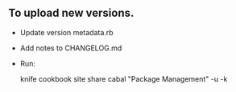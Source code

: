 
## To upload new versions.

 * Update version metadata.rb
 * Add notes to CHANGELOG.md
 * Run:

    knife cookbook site share cabal "Package Management" -u <user> -k <api pem>
